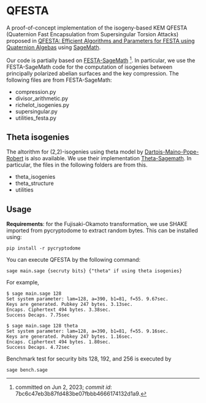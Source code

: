 # QFESTA

A proof-of-concept implementation of the isogeny-based KEM
QFESTA (Quaternion Fast Encapsulation from Supersingular Torsion Attacks)
proposed in [QFESTA: Efficient Algorithms and Parameters for FESTA using Quaternion Algebas](https://eprint.iacr.org/2023/1468)
using [SageMath](https://www.sagemath.org).

Our code is partially based on 
[FESTA-SageMath](https://github.com/FESTA-PKE/FESTA-SageMath/tree/main) [^1].
In particular, we use the FESTA-SageMath code for
the computation of isogenies between principally polarized abelian surfaces
and the key compression.
The following files are from FESTA-SageMath:
- compression.py
- divisor_arithmetic.py
- richelot_isogenies.py
- supersingular.py
- utilities_festa.py

[^1]: committed on Jun 2, 2023; *commit id*: 7bc6c47eb3b87fd483be07fbbb4666174132d1a9.

## Theta isogenies
The altorithm for (2,2)-isogenies using theta model by
[Dartois-Maino-Pope-Robert](https://eprint.iacr.org/2023/1747)
is also available.
We use their implementation
[Theta-Sagemath](https://github.com/ThetaIsogenies/two-isogenies).
In particular, the files in the following folders are from this.
- theta_isogenies
- theta_structure
- utilities

## Usage
**Requirements**:
for the Fujisaki-Okamoto transformation,
we use SHAKE imported from pycryptodome to extract random bytes. This can be installed using:
```
pip install -r pycryptodome
```

You can execute QFESTA by the following command:
```
sage main.sage {secruty bits} {"theta" if using theta isogenies}
```
For example,
```
$ sage main.sage 128
Set system parameter: lam=128, a=390, b1=81, f=55. 9.67sec.
Keys are generated. Pubkey 247 bytes. 3.13sec.
Encaps. Ciphertext 494 bytes. 3.38sec.
Success Decaps. 7.75sec
```
```
$ sage main.sage 128 theta
Set system parameter: lam=128, a=390, b1=81, f=55. 9.16sec.
Keys are generated. Pubkey 247 bytes. 1.16sec.
Encaps. Ciphertext 494 bytes. 1.80sec.
Success Decaps. 4.72sec
```

Benchmark test for security bits 128, 192, and 256 is executed by
```
sage bench.sage
```

